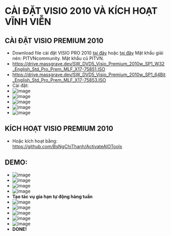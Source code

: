# CÀI ĐẶT VISIO 2010 VÀ KÍCH HOẠT VĨNH VIỄN #
## CÀI ĐẶT VISIO PREMIUM 2010 ##
  - Download file cài đặt VISIO PRO 2010 [tại đây](https://bsthanh-my.sharepoint.com/:u:/g/personal/0914678254_bsthanh_onmicrosoft_com/EaJlTXbzK7dHuBQPk9g4hQABmj0z79s5Ye0HcxW4BuhNag?e=soqUFT) hoặc [tại đây](https://drive.google.com/file/d/1W6DFdrTxbBhGJKAQaHVaVBnJlNW9nruy/view) Mật khẩu giải nén: PITVNcommunity. Mật khẩu cũ PITVN.
  - https://drive.massgrave.dev/SW_DVD5_Visio_Premium_2010w_SP1_W32_English_Std_Pro_Prem_MLF_X17-75851.ISO
  - https://drive.massgrave.dev/SW_DVD5_Visio_Premium_2010w_SP1_64Bit_English_Std_Pro_Prem_MLF_X17-75853.ISO
  - Cài đặt:
  - ![image](https://github.com/BsNgChiThanh/Cai-Visio2010-va-kich-hoat/assets/82578024/3d2901b8-ad8d-484b-88cf-18cbd17c9d00)
  - ![image](https://github.com/BsNgChiThanh/Cai-Visio2010-va-kich-hoat/assets/82578024/55264c05-a377-4d09-88f1-1cb0ea2f3fbb)
  - ![image](https://github.com/BsNgChiThanh/Cai-Visio2010-va-kich-hoat/assets/82578024/08aef19f-971e-4928-9db1-f30090e2f5c4)
  - ![image](https://github.com/BsNgChiThanh/Cai-Visio2010-va-kich-hoat/assets/82578024/64f92159-715b-48b3-9ffc-2c0469f33cf2)
  - ![image](https://github.com/BsNgChiThanh/Cai-Visio2010-va-kich-hoat/assets/82578024/6b5f85a7-4a58-47c6-a38c-4bdfae1e4e10)

## KÍCH HOẠT VISIO PREMIUM 2010 ##
  - Hoặc kích hoạt bằng: https://github.com/BsNgChiThanh/ActivateAIOTools

## DEMO: ## 
 - ![image](https://github.com/BsNgChiThanh/Cai-Visio2010-va-kich-hoat/assets/82578024/32568038-3f68-401c-bad7-e8b8494a0d9d)
 - ![image](https://github.com/BsNgChiThanh/Cai-Visio2010-va-kich-hoat/assets/82578024/1416af78-d340-4a68-ac57-443b55909630)
 - ![image](https://github.com/BsNgChiThanh/Cai-Visio2010-va-kich-hoat/assets/82578024/f9d344e1-7d8f-43db-8655-4b32bd082bc4)
 - ![image](https://github.com/BsNgChiThanh/Cai-Visio2010-va-kich-hoat/assets/82578024/287f0779-23a8-4841-a0ac-5722b272fef9)
 - **Tạo tác vụ gia hạn tự động hàng tuần**
 - ![image](https://github.com/BsNgChiThanh/Cai-Visio2010-va-kich-hoat/assets/82578024/5296e432-28b8-4782-a8c6-6cfc737f4bce)
 - ![image](https://github.com/BsNgChiThanh/Cai-Visio2010-va-kich-hoat/assets/82578024/25fd7667-f489-46ce-8493-049cf34fa2bd)
 - ![image](https://github.com/BsNgChiThanh/Cai-Visio2010-va-kich-hoat/assets/82578024/4a896359-d9c1-4c02-bc8d-8bc7a6a55a0a)
 - ![image](https://github.com/BsNgChiThanh/Cai-Visio2010-va-kich-hoat/assets/82578024/936444a5-ca79-4e2e-8c40-984e7d594aef)
 - ![image](https://github.com/BsNgChiThanh/Cai-Visio2010-va-kich-hoat/assets/82578024/547e0817-d7b7-4a08-98b0-dc07591e7f25)
 - **DONE!**
